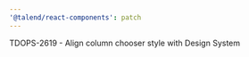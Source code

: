 ```yaml
---
'@talend/react-components': patch
---
```


TDOPS-2619 - Align column chooser style with Design System
